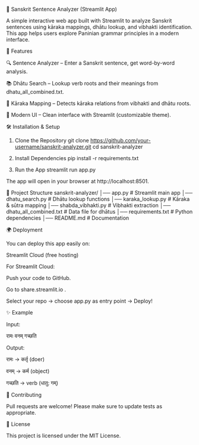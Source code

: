 📖 Sanskrit Sentence Analyzer (Streamlit App)

A simple interactive web app built with Streamlit to analyze Sanskrit sentences using kāraka mappings, dhātu lookup, and vibhakti identification.
This app helps users explore Paninian grammar principles in a modern interface.

🚀 Features

🔍 Sentence Analyzer – Enter a Sanskrit sentence, get word-by-word analysis.

📚 Dhātu Search – Lookup verb roots and their meanings from dhatu_all_combined.txt.

🧩 Kāraka Mapping – Detects kāraka relations from vibhakti and dhātu roots.

🎨 Modern UI – Clean interface with Streamlit (customizable theme).

🛠️ Installation & Setup
1. Clone the Repository
git clone https://github.com/your-username/sanskrit-analyzer.git
cd sanskrit-analyzer

2. Install Dependencies
pip install -r requirements.txt

3. Run the App
streamlit run app.py


The app will open in your browser at http://localhost:8501.

📂 Project Structure
sanskrit-analyzer/
│── app.py                     # Streamlit main app
│── dhatu_search.py            # Dhātu lookup functions
│── karaka_lookup.py           # Kāraka & sūtra mapping
│── shabda_vibhakti.py         # Vibhakti extraction
│── dhatu_all_combined.txt     # Data file for dhātus
│── requirements.txt           # Python dependencies
│── README.md                  # Documentation

🌍 Deployment

You can deploy this app easily on:

Streamlit Cloud (free hosting)

For Streamlit Cloud:

Push your code to GitHub.

Go to share.streamlit.io
.

Select your repo → choose app.py as entry point → Deploy!

✨ Example

Input:

रामः वनम् गच्छति


Output:

रामः → कर्तृ (doer)

वनम् → कर्म (object)

गच्छति → verb (धातु: गम्)

🤝 Contributing

Pull requests are welcome! Please make sure to update tests as appropriate.

📜 License

This project is licensed under the MIT License.
